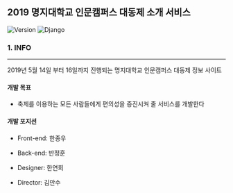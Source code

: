 2019 명지대학교 인문캠퍼스 대동제 소개 서비스
---------------------------------------------

![Version](https://img.shields.io/badge/Version-1.0.0-green.svg) ![Django](https://img.shields.io/badge/Python-Django-darkgreen.svg)

### 1. INFO

---

2019년 5월 14일 부터 16일까지 진행되는 명지대학교 인문캠퍼스 대동제 정보 사이트

#### 개발 목표

-	축제를 이용하는 모든 사람들에게 편의성을 증진시켜 줄 서비스를 개발한다

#### 개발 포지션

-	Front-end: 한종우

-	Back-end: 반정훈

-	Designer: 한연희

-	Director: 김만수
